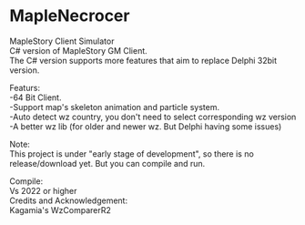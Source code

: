 # MapleNecrocer
MapleStory Client Simulator  
C# version of MapleStory GM Client.  
The C# version supports more features that aim to replace Delphi 32bit version.  

Featurs:  
-64 Bit Client.  
-Support map's skeleton animation and particle system.  
-Auto detect wz country, you don't need to select corresponding wz version   
-A better wz lib (for older and newer wz. But Delphi having some issues)   

Note:  
This project is under "early stage of development", so there is no release/download yet. But you can compile and run.  


Compile:  
Vs 2022 or higher  
Credits and Acknowledgement:  
Kagamia's WzComparerR2  

